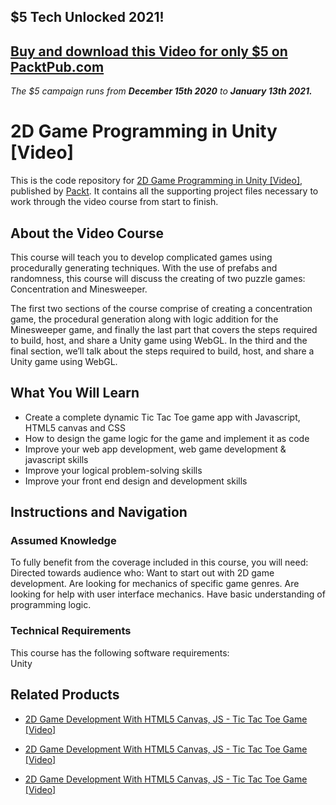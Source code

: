 ## $5 Tech Unlocked 2021!
[Buy and download this Video for only $5 on PacktPub.com](https://www.packtpub.com/product/2d-game-programming-in-unity-video/9781787120921)
-----
*The $5 campaign         runs from __December 15th 2020__ to __January 13th 2021.__*

# 2D Game Programming in Unity [Video]
This is the code repository for [2D Game Programming in Unity [Video]](https://www.packtpub.com/game-development/2d-game-programming-unity-video?utm_source=github&utm_medium=repository&utm_campaign=9781787120921), published by [Packt](https://www.packtpub.com/?utm_source=github). It contains all the supporting project files necessary to work through the video course from start to finish.
## About the Video Course
This course will teach you to develop complicated games using procedurally generating techniques. With the use of prefabs and randomness, this course will discuss the creating of two puzzle games: Concentration and Minesweeper.

The first two sections of the course comprise of creating a concentration game, the procedural generation along with logic addition for the Minesweeper game, and finally the last part that covers the steps required to build, host, and share a Unity game using WebGL. In the third and the final section, we’ll talk about the steps required to build, host, and share a Unity game using WebGL. 

<H2>What You Will Learn</H2>
<DIV class=book-info-will-learn-text>
<UL>
<LI><SPAN id=what_you_will_learn_c class=sugar_field>Create a complete dynamic Tic Tac Toe game app with Javascript, HTML5 canvas and CSS</SPAN> 
<LI><SPAN id=what_you_will_learn_c class=sugar_field>How to design the game logic for the game and implement it as code</SPAN> 
<LI><SPAN id=what_you_will_learn_c class=sugar_field>Improve your web app development, web game development &amp; javascript skills</SPAN> 
<LI><SPAN id=what_you_will_learn_c class=sugar_field>Improve your logical problem-solving skills</SPAN> 
<LI><SPAN id=what_you_will_learn_c class=sugar_field>Improve your front end design and development skills</SPAN> </LI></UL></DIV>

## Instructions and Navigation
### Assumed Knowledge
To fully benefit from the coverage included in this course, you will need:<br/>
	Directed towards audience who:
Want to start out with 2D game development.
Are looking for mechanics of specific game genres.
Are looking for help with user interface mechanics.
Have basic understanding of programming logic.
### Technical Requirements
This course has the following software requirements:<br/>
Unity

## Related Products
* [2D Game Development With HTML5 Canvas, JS - Tic Tac Toe Game [Video]](https://www.packtpub.com/application-development/2d-game-development-html5-canvas-js-tic-tac-toe-game-video?utm_source=github&utm_medium=repository&utm_campaign=9781838646646)

* [2D Game Development With HTML5 Canvas, JS - Tic Tac Toe Game [Video]](https://www.packtpub.com/application-development/2d-game-development-html5-canvas-js-tic-tac-toe-game-video?utm_source=github&utm_medium=repository&utm_campaign=9781838646646)

* [2D Game Development With HTML5 Canvas, JS - Tic Tac Toe Game [Video]](https://www.packtpub.com/application-development/2d-game-development-html5-canvas-js-tic-tac-toe-game-video?utm_source=github&utm_medium=repository&utm_campaign=9781838646646)

